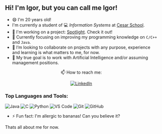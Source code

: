 ## Hi! I'm Igor, but you can call me Igor!

- 😄 I'm 20 years old!
- I'm currently a student of 💻 _Information Systems_ at [Cesar School](https://www.cesar.school/).
- 🔭 I'm working on a project: [Spotlight](https://github.com/joca-000/spotlight-grupo1-p3). Check it out!
- 🌱 Currently focusing on improving my programming knowledge on `C/C++` and `Java`.
- 👯 I’m looking to collaborate on projects with any purpose, experience and learning is what matters to me, for now.
- 🤔 My true goal is to work with Artificial Intelligence and/or assuming management positions.

<div align='center'>
📫 How to reach me:

[![LinkedIn](https://img.shields.io/badge/LinkedIn-0077B5?style=for-the-badge&logo=linkedin&logoColor=white)](https://www.linkedin.com/in/igor-soares-2567a7302/)

</div>

### Top Languages and Tools:

![Java](https://img.shields.io/badge/java-%23ED8B00.svg?style=for-the-badge&logo=openjdk&logoColor=white)
![C](https://img.shields.io/badge/c-%2300599C.svg?style=for-the-badge&logo=c&logoColor=white)
![Python](https://img.shields.io/badge/Python-3776ab?style=for-the-badge&logo=python&logoColor=white)
![VS Code](https://img.shields.io/badge/VS%20Code-007acc?style=for-the-badge&logo=visual-studio-code&logoColor=white)
![Git](https://img.shields.io/badge/Git-f05032?style=for-the-badge&logo=git&logoColor=white)
![GitHub](https://img.shields.io/badge/GitHub-181717?style=for-the-badge&logo=github&logoColor=white)

- ⚡ Fun fact: I'm allergic to bananas! Can you believe it?

Thats all about me for now.
